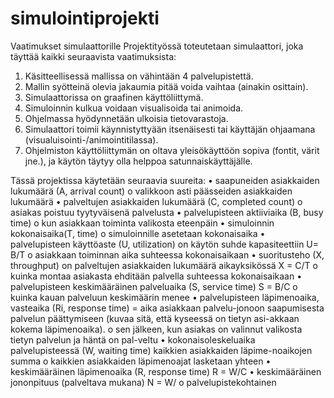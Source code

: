 # simulointiprojekti

Vaatimukset simulaattorille Projektityössä toteutetaan simulaattori, joka täyttää kaikki seuraavista vaatimuksista: 
1.   Käsitteellisessä mallissa on vähintään 4 palvelupistettä.  
2.   Mallin syötteinä olevia jakaumia pitää voida vaihtaa (ainakin osittain). 
3.   Simulaattorissa on graafinen käyttöliittymä. 
4.   Simuloinnin kulkua voidaan visualisoida tai animoida. 
5.   Ohjelmassa hyödynnetään ulkoisia tietovarastoja. 
6.   Simulaattori toimii käynnistyttyään itsenäisesti tai käyttäjän ohjaamana (visualuisointi-/animointitilassa). 
7.   Ohjelmiston käyttöliittymän on oltava yleisökäyttöön sopiva (fontit, värit jne.), ja käytön täytyy olla helppoa satunnaiskäyttäjälle. 

Tässä projektissa käytetään seuraavia suureita:
•	saapuneiden asiakkaiden lukumäärä (A, arrival count)
o	valikkoon asti päässeiden asiakkaiden lukumäärä
•	palveltujen asiakkaiden lukumäärä (C, completed count)
o	asiakas poistuu tyytyväisenä palvelusta
•	palvelupisteen aktiiviaika (B, busy time)
o	kun asiakkaan toiminta valikosta eteenpäin
•	simuloinnin kokonaisaika(T, time)
o	simuloinnille asetetaan kokonaisaika
•	palvelupisteen käyttöaste (U, utilization) on käytön suhde kapasiteettiin U= B/T
o	asiakkaan toiminnan aika suhteessa kokonaisaikaan
•	suoritusteho (X, throughput) on palveltujen asiakkaiden lukumäärä aikayksikössä  X = C/T
o	kuinka montaa asiakasta ehditään palvella suhteessa kokonaisaikaan 
•	palvelupisteen keskimääräinen palveluaika (S, service time) S = B/C
o	kuinka kauan palveluun keskimäärin menee
•	palvelupisteen läpimenoaika, vasteaika (Ri, response time) = aika asiakkaan palvelu-jonoon saapumisesta palvelun päättymiseen (kuvaa sitä, että kyseessä on tietyn asi-akkaan kokema läpimenoaika). 
o	sen jälkeen, kun asiakas on valinnut valikosta tietyn palvelun ja häntä on pal-veltu
•	kokonaisoleskeluaika palvelupisteessä (W, waiting time) kaikkien asiakkaiden läpime-noaikojen summa
o	kaikkien asiakkaiden läpimenoajat lasketaan yhteen 
•	keskimääräinen läpimenoaika (R, response time) R = W/C
•	keskimääräinen jononpituus (palveltava mukana) N = W/
o	palvelupistekohtainen

